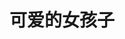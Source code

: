 ---
layout: girls
title: 可爱的女孩子
banner: <span title="大家都是我的天使！">排名不分先后</span>
girls:
  - name: 御坂美琴
    avatar: https://img2.baidu.com/it/u=2173215309,1270192997&fm=253&fmt=auto&app=120&f=JPEG?w=800&h=801
    from: 魔法禁书目录/某科学的超电磁炮
  - name: 御坂妹妹
    avatar: https://gimg2.baidu.com/image_search/src=http%3A%2F%2Fi0.hdslb.com%2Fbfs%2Farticle%2F012951a84e0449dbedeead540697b3986627e273.jpg&refer=http%3A%2F%2Fi0.hdslb.com&app=2002&size=f9999,10000&q=a80&n=0&g=0n&fmt=jpeg?sec=1646930707&t=83ec43b17415cfbc18f5ca2dd14d0f7e
    from: 魔法禁书目录/某科学的超电磁炮
  - name: 芙兰达·塞维伦
    avatar: https://img2.baidu.com/it/u=3690184553,3952081777&fm=253&fmt=auto&app=138&f=JPEG?w=889&h=500
    from: 魔法禁书目录
  - name: 茵蒂克丝
    avatar: https://img0.baidu.com/it/u=3660028469,3423090562&fm=253&fmt=auto&app=120&f=PNG?w=620&h=438
    from: 魔法禁书目录
  - name: 神裂火织
    avatar: https://img2.baidu.com/it/u=2430660746,1167397477&fm=253&fmt=auto&app=138&f=JPEG?w=400&h=400
    from: 魔法禁书目录
  - name: 五和
    avatar: https://imgsa.baidu.com/forum/w%3D580%3B/sign=a97e5edcdc43ad4ba62e46c8b2395baf/2f738bd4b31c8701d1c6119f2a7f9e2f0708ff53.jpg
    from: 魔法禁书目录
  - name: 白井黑子
    avatar: https://img0.baidu.com/it/u=3513480274,1522258983&fm=253&fmt=auto&app=138&f=JPEG?w=500&h=500
    from: 魔法禁书目录/某科学的超电磁炮
  - name: 初春饰利
    avatar: https://img1.baidu.com/it/u=2952770234,17161874&fm=253&fmt=auto&app=138&f=JPEG?w=400&h=400
    from: 魔法禁书目录/某科学的超电磁炮
  - name: 佐天泪子
    avatar: https://img1.baidu.com/it/u=3923167714,1541525220&fm=253&fmt=auto&app=138&f=JPEG?w=500&h=500
    from: 魔法禁书目录/某科学的超电磁炮
  - name: 布束砥信
    avatar: https://gimg2.baidu.com/image_search/src=http%3A%2F%2Fbkimg.cdn.bcebos.com%2Fpic%2Ffaf2b2119313b07e86ed7ca90dd7912397dd8c3a&refer=http%3A%2F%2Fbkimg.cdn.bcebos.com&app=2002&size=f9999,10000&q=a80&n=0&g=0n&fmt=jpeg?sec=1646931899&t=50483ccb7751df230e78dfac4405d521
    from: 某科学的超电磁炮
  - name: 鸢一折纸
    avatar: https://p3-bcy-sign.bcyimg.com/banciyuan/a29553df5122464699fc02c48a762054~tplv-banciyuan-w650.image?x-expires=1660732594&x-signature=MKsfCGGAvcF5MgKeiTIRUs%2FbMyA%3D
    from: 约会大作战
  - name: 四宫辉夜
    avatar: https://gimg2.baidu.com/image_search/src=http%3A%2F%2Fc-ssl.duitang.com%2Fuploads%2Fblog%2F202008%2F24%2F20200824095754_e4cfb.thumb.1000_0.jpeg&refer=http%3A%2F%2Fc-ssl.duitang.com&app=2002&size=f9999,10000&q=a80&n=0&g=0n&fmt=jpeg?sec=1646932747&t=d021dbdc5c6f3d2125aaa25a27b6b951
    from: 辉夜大小姐想让我告白～天才们的恋爱头脑战～
  - name: 藤原千花
    avatar: https://gimg2.baidu.com/image_search/src=http%3A%2F%2Fb-ssl.duitang.com%2Fuploads%2Fitem%2F201903%2F02%2F20190302105002_W3EzC.thumb.700_0.jpeg&refer=http%3A%2F%2Fb-ssl.duitang.com&app=2002&size=f9999,10000&q=a80&n=0&g=0n&fmt=jpeg?sec=1646932809&t=773d1a7f56eaa7035c07b5153f9b1000
    from: 辉夜大小姐想让我告白～天才们的恋爱头脑战～
  - name: 伊井野弥子
    avatar: https://gimg2.baidu.com/image_search/src=http%3A%2F%2Fp0.itc.cn%2Fq_70%2Fimages03%2F20200609%2F2c3b66c18cb043e490d6978ce28aa464.jpeg&refer=http%3A%2F%2Fp0.itc.cn&app=2002&size=f9999,10000&q=a80&n=0&g=0n&fmt=jpeg?sec=1646932929&t=80abe7ed96f76f49ad082b4b0c2bd2b4
    from: 辉夜大小姐想让我告白～天才们的恋爱头脑战～
  - name: 早坂爱
    avatar: https://p3-bcy-sign.bcyimg.com/banciyuan/b160d25892654f02aec0d7484905ef14~tplv-banciyuan-w650.image?x-expires=1660732544&x-signature=C7q3lf%2F9Y3ePC5yMVZ3k2G84RFE%3D
    from: 辉夜大小姐想让我告白～天才们的恋爱头脑战～
  - name: 蕾姆
    avatar: https://gimg2.baidu.com/image_search/src=http%3A%2F%2Finews.gtimg.com%2Fnewsapp_bt%2F0%2F13346812386%2F1000.jpg&refer=http%3A%2F%2Finews.gtimg.com&app=2002&size=f9999,10000&q=a80&n=0&g=0n&fmt=jpeg?sec=1646933050&t=556b8a9c56febea603d5541e85251d28
    from: Re：从零开始的异世界生活
  - name: 拉姆
    avatar: https://img0.baidu.com/it/u=2089937069,1033350216&fm=253&fmt=auto&app=138&f=JPEG?w=500&h=500
    from: Re：从零开始的异世界生活
  - name: 艾米莉亚
    avatar: https://img2.baidu.com/it/u=3306653412,2942255081&fm=253&fmt=auto&app=138&f=JPEG?w=500&h=500
    from: Re：从零开始的异世界生活
  - name: 谢丝塔
    avatar: https://gimg2.baidu.com/image_search/src=http%3A%2F%2Fci.xiaohongshu.com%2F97afbe41-96ba-3032-a51d-a4fcbfe00f97%3FimageView2%2F2%2Fw%2F1080%2Fformat%2Fjpg&refer=http%3A%2F%2Fci.xiaohongshu.com&app=2002&size=f9999,10000&q=a80&n=0&g=0n&fmt=jpeg?sec=1646933161&t=03b26d83c3eeb5ad68aea7e23550c193
    from: 侦探已死
  - name: 千反田爱瑠
    avatar: https://gimg2.baidu.com/image_search/src=http%3A%2F%2Fc-ssl.duitang.com%2Fuploads%2Fitem%2F202007%2F19%2F20200719222454_rzixp.thumb.1000_0.jpg&refer=http%3A%2F%2Fc-ssl.duitang.com&app=2002&size=f9999,10000&q=a80&n=0&g=0n&fmt=jpeg?sec=1646933202&t=a80ac80461e79262783080b65bc9df4a
    from: 冰菓
  - name: 樱岛麻衣
    avatar: https://gimg2.baidu.com/image_search/src=http%3A%2F%2Finews.gtimg.com%2Fnewsapp_bt%2F0%2F13904256126%2F1000.jpg&refer=http%3A%2F%2Finews.gtimg.com&app=2002&size=f9999,10000&q=a80&n=0&g=0n&fmt=jpeg?sec=1646933242&t=d3d282ee54d55c3547dbd065d5fe29d4
    from: 青春猪头少年不会梦到兔女郎学姐
  - name: 牧之原翔子
    avatar: https://img1.baidu.com/it/u=1885189570,2818205495&fm=253&fmt=auto&app=138&f=JPEG?w=500&h=500
    from: 青春猪头少年不会梦到兔女郎学姐
  - name: 双叶理央
    avatar: https://img0.baidu.com/it/u=648637194,2388140528&fm=253&fmt=auto&app=138&f=JPEG?w=500&h=500
    from: 青春猪头少年不会梦到兔女郎学姐
  - name: 梓川枫
    avatar: https://img2.baidu.com/it/u=4162498507,3929559878&fm=253&fmt=auto&app=138&f=JPEG?w=500&h=500
    from: 青春猪头少年不会梦到兔女郎学姐
  - name: 堀北铃音
    avatar: https://img1.baidu.com/it/u=4037363509,3717601215&fm=26&fmt=auto
    from: 欢迎来到实力至上主义的教室
  - name: 栉田桔梗
    avatar: https://img2.baidu.com/it/u=2015826881,2570521938&fm=253&fmt=auto&app=138&f=PNG?w=400&h=400
    from: 欢迎来到实力至上主义的教室
  - name: 轻井泽惠
    avatar: https://img2.baidu.com/it/u=2232558108,2497183820&fm=253&fmt=auto&app=138&f=PNG?w=400&h=400
    from: 欢迎来到实力至上主义的教室
  - name: 雪之下雪乃
    avatar: https://img1.baidu.com/it/u=4254317684,2004465275&fm=253&fmt=auto&app=138&f=JPEG?w=333&h=499
    from: 我的青春恋爱物语果然有问题
  - name: 由比滨结衣
    avatar: https://img0.baidu.com/it/u=1018004314,2574935165&fm=253&fmt=auto&app=138&f=JPEG?w=500&h=500
    from: 我的青春恋爱物语果然有问题
  - name: 雪之下阳乃
    avatar: https://gimg2.baidu.com/image_search/src=http%3A%2F%2Fi.qqkou.com%2Fi%2F1a635169203x359733416b26.jpg&refer=http%3A%2F%2Fi.qqkou.com&app=2002&size=f9999,10000&q=a80&n=0&g=0n&fmt=jpeg?sec=1646933532&t=6daf1c2f183efe7aa6f8d5586d81564d
    from: 我的青春恋爱物语果然有问题
  - name: 平冢静
    avatar: https://img1.baidu.com/it/u=1577631271,2438985127&fm=253&fmt=auto&app=138&f=JPEG?w=899&h=500
    from: 我的青春恋爱物语果然有问题
  - name: 宫野明美
    avatar: https://img2.baidu.com/it/u=4143926784,1780179785&fm=253&fmt=auto&app=138&f=JPEG?w=670&h=500
    from: 名侦探柯南
  - name: 宫野志保
    avatar: https://img2.baidu.com/it/u=1113730356,1065772493&fm=26&fmt=auto
    from: 名侦探柯南
  - name: 毛利兰
    avatar: https://gimg2.baidu.com/image_search/src=http%3A%2F%2Fci.xiaohongshu.com%2Febcf84b3-d52c-2acf-312d-122d2a87a2c0%3FimageView2%2F2%2Fw%2F1080%2Fformat%2Fjpg&refer=http%3A%2F%2Fci.xiaohongshu.com&app=2002&size=f9999,10000&q=a80&n=0&g=0n&fmt=jpeg?sec=1646933730&t=fda294334b5717db91f1d9f8975c8846
    from: 名侦探柯南
  - name: 朱蒂·斯泰琳
    avatar: https://img2.baidu.com/it/u=2228364392,2979982778&fm=253&fmt=auto&app=138&f=JPEG?w=500&h=349
    from: 名侦探柯南
  - name: 宫本由美
    avatar: https://img0.baidu.com/it/u=847760962,1618694024&fm=253&fmt=auto&app=138&f=JPEG?w=509&h=449
    from: 名侦探柯南
  - name: 佐藤美和子 
    avatar: https://img0.baidu.com/it/u=335366700,347807243&fm=253&fmt=auto&app=138&f=JPEG?w=500&h=501
    from: 名侦探柯南
  - name: 堀 
    avatar: https://gimg2.baidu.com/image_search/src=http%3A%2F%2Fc-ssl.duitang.com%2Fuploads%2Fblog%2F202102%2F10%2F20210210171350_cc07e.thumb.1000_0.jpeg&refer=http%3A%2F%2Fc-ssl.duitang.com&app=2002&size=f9999,10000&q=a80&n=0&g=0n&fmt=jpeg?sec=1646933992&t=8363f7a7fe48d8b23a48b985849c9727
    from: 堀与宫村
  - name: 宫水三叶 
    avatar: https://img1.baidu.com/it/u=32697384,2808523241&fm=253&fmt=auto&app=138&f=JPEG?w=500&h=500
    from: 你的名字
  - name: 须贺夏美 
    avatar: https://img1.baidu.com/it/u=2319610260,2981541113&fm=253&fmt=auto&app=138&f=JPEG?w=499&h=281
    from: 天气之子
  - name: 天野阳菜 
    avatar: https://gimg2.baidu.com/image_search/src=http%3A%2F%2Fc-ssl.duitang.com%2Fuploads%2Fitem%2F202010%2F04%2F20201004131448_centd.thumb.1000_0.jpg&refer=http%3A%2F%2Fc-ssl.duitang.com&app=2002&size=f9999,10000&q=a80&n=0&g=0n&fmt=jpeg?sec=1646934175&t=da8c95b45dafbd46b280144f7798f4e8
    from: 天气之子
  - name: 0 2 
    avatar: https://img2.baidu.com/it/u=4211930493,3241429699&fm=253&fmt=auto&app=138&f=JPEG?w=500&h=500
    from: DARLING in the FRANXX
  - name: 莓 
    avatar: https://img2.baidu.com/it/u=206985049,4137984547&fm=253&fmt=auto&app=138&f=JPEG?w=500&h=500
    from: DARLING in the FRANXX
  - name: 喜多川海梦
    avatar: https://img2.baidu.com/it/u=496847905,1407422823&fm=253&fmt=auto&app=120&f=JPEG?w=500&h=500
    from: 更衣人偶坠入爱河
  - name: 八月朔日赛勒涅
    avatar: https://img1.baidu.com/it/u=309223056,2991303550&fm=253&fmt=auto&app=138&f=JPEG?w=650&h=398
    from: 女神宿舍的管理员
  - name: 早乙女亚典娜
    avatar: https://www.bnacg.com/uploads/2105/1-21050G03625642.png
    from: 女神宿舍的管理员
  - name: 结城明日奈
    avatar: https://gimg2.baidu.com/image_search/src=http%3A%2F%2Fb-ssl.duitang.com%2Fuploads%2Fitem%2F201808%2F28%2F20180828155720_htgxy.jpg&refer=http%3A%2F%2Fb-ssl.duitang.com&app=2002&size=f9999,10000&q=a80&n=0&g=0n&fmt=jpeg?sec=1646997288&t=e55df3bce601676c864af31814b8875d
    from: 刀剑神域
  - name: 加藤惠
    avatar: https://img0.baidu.com/it/u=1595631082,3497413736&fm=253&fmt=auto&app=138&f=JPEG?w=506&h=500
    from: 路人女主的养成方法
  - name: 泽村·史宾瑟·英梨梨
    avatar: https://img1.baidu.com/it/u=2188712810,2163726620&fm=253&fmt=auto&app=138&f=JPEG?w=500&h=500
    from: 路人女主的养成方法
  - name: 霞之丘诗羽
    avatar: https://img1.baidu.com/it/u=1407809956,2326328034&fm=253&fmt=auto&app=138&f=JPEG?w=500&h=441
    from: 路人女主的养成方法
  - name: 水原千鹤
    avatar: http://t15.baidu.com/it/u=2521318027,3925409435&fm=224&app=112&f=JPEG?w=500&h=500
    from: 租借女友
  - name: 更科瑠夏
    avatar: https://gimg2.baidu.com/image_search/src=http%3A%2F%2Fc-ssl.duitang.com%2Fuploads%2Fblog%2F202009%2F16%2F20200916010037_7db37.thumb.400_0.png&refer=http%3A%2F%2Fc-ssl.duitang.com&app=2002&size=f9999,10000&q=a80&n=0&g=0n&fmt=jpeg?sec=1648463053&t=f31f2f41b436a366a1725108072b0408
    from: 租借女友
  - name: 七海麻美
    avatar: https://img2.baidu.com/it/u=2228802074,977971509&fm=253&fmt=auto&app=120&f=JPEG?w=500&h=500
    from: 租借女友
  - name: 平泽唯
    avatar: https://gimg2.baidu.com/image_search/src=http%3A%2F%2Fi.qqkou.com%2Fi%2F2a4142938063x3595388774b26.jpg&refer=http%3A%2F%2Fi.qqkou.com&app=2002&size=f9999,10000&q=a80&n=0&g=0n&fmt=jpeg?sec=1648723505&t=9c568f04a613b35c4b11c814188f5dbf
    from: 轻音少女
  - name: 秋山澪
    avatar: https://img2.baidu.com/it/u=3617775504,480882670&fm=253&fmt=auto&app=138&f=JPEG?w=500&h=500
    from: 轻音少女
  - name: 田井中律
    avatar: https://img0.baidu.com/it/u=1928954277,389987656&fm=253&fmt=auto&app=138&f=JPEG?w=500&h=500
    from: 轻音少女
  - name: 中野梓
    avatar: https://img2.baidu.com/it/u=2874446388,1461644438&fm=253&fmt=auto&app=138&f=JPEG?w=500&h=500
    from: 轻音少女
  - name: 中野一花
    avatar: https://gimg2.baidu.com/image_search/src=http%3A%2F%2Fi0.hdslb.com%2Fbfs%2Farticle%2F1085578d4bbd3d99373bb0a969864d03ebedf8ad.jpg&refer=http%3A%2F%2Fi0.hdslb.com&app=2002&size=f9999,10000&q=a80&n=0&g=0n&fmt=auto?sec=1650294331&t=f389230e391a8a78f95e5368083a8322
    from: 五等分的新娘
  - name: 中野二乃
    avatar: https://img0.baidu.com/it/u=474867630,2759406617&fm=253&fmt=auto&app=138&f=JPEG?w=500&h=500
    from: 五等分的新娘
  - name: 中野三玖
    avatar: https://gimg2.baidu.com/image_search/src=http%3A%2F%2Finews.gtimg.com%2Fnewsapp_bt%2F0%2F14073619978%2F1000.jpg&refer=http%3A%2F%2Finews.gtimg.com&app=2002&size=f9999,10000&q=a80&n=0&g=0n&fmt=auto?sec=1650294396&t=82a821accac341ac53429301cc1e6030
    from: 五等分的新娘
  - name: 中野四叶
    avatar: https://img0.baidu.com/it/u=1498562688,3731292149&fm=253&fmt=auto&app=138&f=PNG?w=500&h=500
    from: 五等分的新娘
  - name: 中野五月
    avatar: https://img0.baidu.com/it/u=1225048093,4141314436&fm=253&fmt=auto&app=138&f=JPEG?w=500&h=499
    from: 五等分的新娘
---